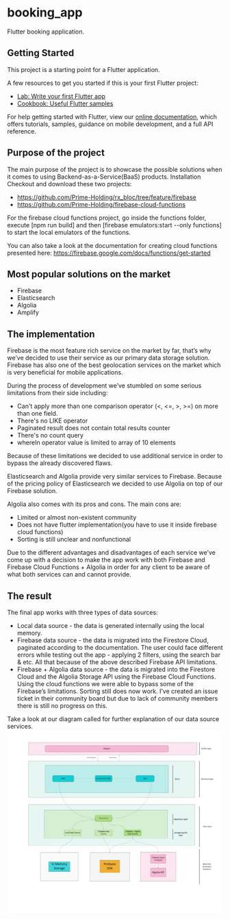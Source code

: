 # booking_app

Flutter booking application.

## Getting Started

This project is a starting point for a Flutter application.

A few resources to get you started if this is your first Flutter project:

- [Lab: Write your first Flutter app](https://flutter.dev/docs/get-started/codelab)
- [Cookbook: Useful Flutter samples](https://flutter.dev/docs/cookbook)

For help getting started with Flutter, view our
[online documentation](https://flutter.dev/docs), which offers tutorials,
samples, guidance on mobile development, and a full API reference.


## Purpose of the project 
The main purpose of the project is to showcase the possible solutions when it comes to using Backend-as-a-Service(BaaS) products.
Installation 
Checkout and download these two projects: 
 - https://github.com/Prime-Holding/rx_bloc/tree/feature/firebase
 - https://github.com/Prime-Holding/firebase-cloud-functions

For the firebase cloud functions project, go inside the functions folder, 
execute [npm run build] and then [firebase emulators:start --only functions]  to start the local emulators of the functions.

You can also take a look at the documentation for creating cloud functions presented here: 
https://firebase.google.com/docs/functions/get-started

## Most popular solutions on the market 
 - Firebase 
 - Elasticsearch
 - Algolia
 - Amplify

## The implementation
Firebase is the most feature rich service on the market by far, that’s why we’ve decided to use their service as our primary data storage solution. Firebase has also one of the best geolocation services on the market which is very beneficial for mobile applications.

During the process of development we’ve stumbled on some serious limitations from their side including: 
  - Can't apply more than one comparison operator (<, <=, >, >=) on more than one field.
  - There's no LIKE operator
  - Paginated result does not contain total results counter
  - There's no count query
  - whereIn operator value is limited to array of 10 elements

Because of these limitations we decided to use additional service in order to bypass the already discovered flaws. 

Elasticsearch and Algolia provide very similar services to Firebase. Because of the pricing policy of Elasticsearch we decided to use Algolia on top of our Firebase solution.

Algolia also comes with its pros and cons. 
The main cons are:
 - Limited or almost non-existent community 
 - Does not have flutter implementation(you have to use it inside firebase cloud functions)
 - Sorting is still unclear and nonfunctional 
 
Due to the different advantages and disadvantages of each service we’ve come up with a decision 
to make the app work with both Firebase and Firebase Cloud Functions + Algolia in order for any client to be aware of what both services can and cannot provide.

## The result 
The final app works with three types of data sources: 
 - Local data source - the data is generated internally using the local memory. 
 - Firebase data source - the data is migrated into the Firestore Cloud, paginated according to the documentation. The user could face different errors while testing out the app - applying 2 filters, using the search bar & etc. All that because of the above described Firebase API limitations.
 - Firebase + Algolia data source - the data is migrated into the Firestore Cloud and the Algolia Storage API using the Firebase Cloud Functions. Using the cloud functions we were able to bypass some of the Firebase’s limitations. Sorting still does now work. I’ve created an issue ticket in their community board but due to lack of community members there is still no progress on this.

Take a look at our diagram called for further explanation of our data source services.
<img src="./doc/assets/diagram.jpg" alt="Booking App Diagram"></img>
